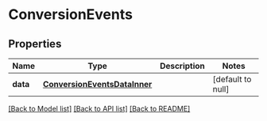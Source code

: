 # ConversionEvents

## Properties
Name | Type | Description | Notes
------------ | ------------- | ------------- | -------------
**data** | [**ConversionEventsDataInner**](ConversionEvents_data_inner.md) |  | [default to null]

[[Back to Model list]](../README.md#documentation-for-models) [[Back to API list]](../README.md#documentation-for-api-endpoints) [[Back to README]](../README.md)


